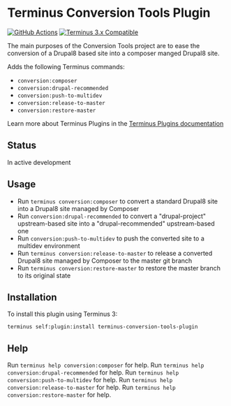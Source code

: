 # Terminus Conversion Tools Plugin

[![GitHub Actions](https://github.com/pantheon-systems/terminus-conversion-tools-plugin/actions/workflows/workflow.yml/badge.svg)](https://github.com/pantheon-systems/terminus-conversion-tools-plugin/actions/workflows/workflow.yml)
[![Terminus 3.x Compatible](https://img.shields.io/badge/terminus-3.x-green.svg)](https://github.com/pantheon-systems/terminus/tree/3.x)

The main purposes of the Conversion Tools project are to ease the conversion of a Drupal8 based site into a composer manged Drupal8 site.

Adds the following Terminus commands:
* `conversion:composer`
* `conversion:drupal-recommended`
* `conversion:push-to-multidev`
* `conversion:release-to-master`
* `conversion:restore-master`

Learn more about Terminus Plugins in the [Terminus Plugins documentation](https://pantheon.io/docs/terminus/plugins)

## Status

In active development

## Usage
* Run `terminus conversion:composer` to convert a standard Drupal8 site into a Drupal8 site managed by Composer
* Run `conversion:drupal-recommended` to convert a "drupal-project" upstream-based site into a "drupal-recommended" upstream-based one
* Run `conversion:push-to-multidev` to push the converted site to a multidev environment
* Run `terminus conversion:release-to-master` to release a converted Drupal8 site managed by Composer to the master git branch
* Run `terminus conversion:restore-master` to restore the master branch to its original state

## Installation

To install this plugin using Terminus 3:
```
terminus self:plugin:install terminus-conversion-tools-plugin
```

## Help
Run `terminus help conversion:composer` for help.
Run `terminus help conversion:drupal-recommended` for help.
Run `terminus help conversion:push-to-multidev` for help.
Run `terminus help conversion:release-to-master` for help.
Run `terminus help conversion:restore-master` for help.
